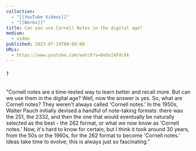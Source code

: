 ```yaml
---
collection:
  - "[[YouTube Videos]]"
  - "[[Works]]"
title: Can you use Cornell Notes in the digital age?
medium:
  - video
published: 2023-07-24T00:00:00
URLs:
  - https://www.youtube.com/watch?v=6eUxIkFdckk
---
```


###### 1

"Cornell notes are a time-tested way to learn better and recall more. But can we use them in the digital age? Well, now the answer is yes. So, what are Cornell notes? They weren't always called 'Cornell notes.' In the 1950s, Walter Pauch initially devised a handful of note-taking formats: there was the 251, the 2332, and then the one that would eventually be naturally selected as the best - the 262 format, or what we now know as 'Cornell notes.' Now, it's hard to know for certain, but I think it took around 30 years, from the 50s or the 1960s, for the 262 format to become 'Cornell notes.' Ideas take time to evolve; this is always just so fascinating."
